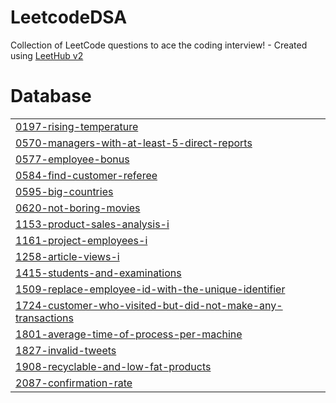 # LeetcodeDSA
Collection of LeetCode questions to ace the coding interview! - Created using [LeetHub v2](https://github.com/arunbhardwaj/LeetHub-2.0)


# Database
|  |
| ------- |
| [0197-rising-temperature](https://github.com/Srey-3112/LeetcodeDSA/tree/master/0197-rising-temperature) |
| [0570-managers-with-at-least-5-direct-reports](https://github.com/Srey-3112/LeetcodeDSA/tree/master/0570-managers-with-at-least-5-direct-reports) |
| [0577-employee-bonus](https://github.com/Srey-3112/LeetcodeDSA/tree/master/0577-employee-bonus) |
| [0584-find-customer-referee](https://github.com/Srey-3112/LeetcodeDSA/tree/master/0584-find-customer-referee) |
| [0595-big-countries](https://github.com/Srey-3112/LeetcodeDSA/tree/master/0595-big-countries) |
| [0620-not-boring-movies](https://github.com/Srey-3112/LeetcodeDSA/tree/master/0620-not-boring-movies) |
| [1153-product-sales-analysis-i](https://github.com/Srey-3112/LeetcodeDSA/tree/master/1153-product-sales-analysis-i) |
| [1161-project-employees-i](https://github.com/Srey-3112/LeetcodeDSA/tree/master/1161-project-employees-i) |
| [1258-article-views-i](https://github.com/Srey-3112/LeetcodeDSA/tree/master/1258-article-views-i) |
| [1415-students-and-examinations](https://github.com/Srey-3112/LeetcodeDSA/tree/master/1415-students-and-examinations) |
| [1509-replace-employee-id-with-the-unique-identifier](https://github.com/Srey-3112/LeetcodeDSA/tree/master/1509-replace-employee-id-with-the-unique-identifier) |
| [1724-customer-who-visited-but-did-not-make-any-transactions](https://github.com/Srey-3112/LeetcodeDSA/tree/master/1724-customer-who-visited-but-did-not-make-any-transactions) |
| [1801-average-time-of-process-per-machine](https://github.com/Srey-3112/LeetcodeDSA/tree/master/1801-average-time-of-process-per-machine) |
| [1827-invalid-tweets](https://github.com/Srey-3112/LeetcodeDSA/tree/master/1827-invalid-tweets) |
| [1908-recyclable-and-low-fat-products](https://github.com/Srey-3112/LeetcodeDSA/tree/master/1908-recyclable-and-low-fat-products) |
| [2087-confirmation-rate](https://github.com/Srey-3112/LeetcodeDSA/tree/master/2087-confirmation-rate) |
